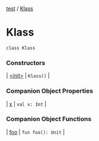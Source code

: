 [test](test/index) / [Klass](test/-klass/index)

# Klass

`class Klass`

### Constructors

| [&lt;init&gt;](test/-klass/-init-) | `Klass()` |

### Companion Object Properties

| [x](test/-klass/x) | `val x: Int` |

### Companion Object Functions

| [foo](test/-klass/foo) | `fun foo(): Unit` |

